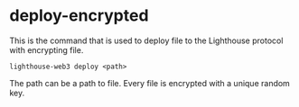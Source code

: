 # deploy-encrypted

This is the command that is used to deploy file to the Lighthouse protocol with encrypting file.

```
lighthouse-web3 deploy <path>
```

The path can be a path to file. Every file is encrypted with a unique random key.